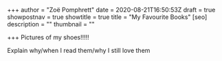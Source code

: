 +++
author = "Zoë Pomphrett"
date = 2020-08-21T16:50:53Z
draft = true
showpostnav = true
showtitle = true
title = "My Favourite Books"
[seo]
description = ""
thumbnail = ""

+++
Pictures of my shoes!!!!! 

Explain why/when I read them/why I still love them 